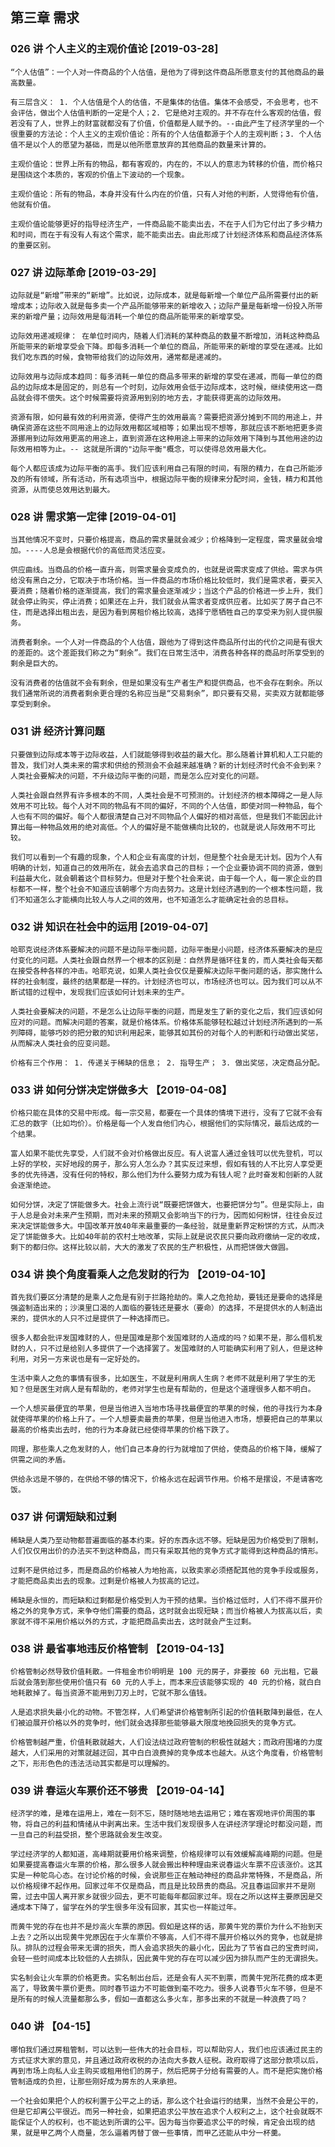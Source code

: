 ## 第三章 需求

### 026 讲 个人主义的主观价值论 [2019-03-28]

`“个人估值”：一个人对一件商品的个人估值，是他为了得到这件商品所愿意支付的其他商品的最高数量。`

`有三层含义： 1. 个人估值是个人的估值，不是集体的估值。集体不会感受，不会思考，也不会评估，做出个人估值判断的一定是个人；2. 它是绝对主观的。并不存在什么客观的估值，假若没有了人，世界上的财富就都没有了价值，价值都是人赋予的。--由此产生了经济学里的一个很重要的方法论：个人主义的主观价值论：所有的个人估值都源于个人的主观判断；3. 个人估值不是以个人的愿望为基础，而是以他所愿意放弃的其他商品的数量来计算的。`

`主观价值论：世界上所有的物品，都有客观的，内在的，不以人的意志为转移的价值，而价格只是围绕这个本质的，客观的价值上下波动的一个现象。`

`主观价值论：所有的物品，本身并没有什么内在的价值，只有人对他的判断，人觉得他有价值，他就有价值。`

`主观价值论能够更好的指导经济生产，一件商品能不能卖出去，不在于人们为它付出了多少精力和时间，而在于有没有人有这个需求，能不能卖出去。由此形成了计划经济体系和商品经济体系的重要区别。`

### 027 讲 边际革命 [2019-03-29]

`边际就是“新增”带来的“新增”。比如说，边际成本，就是每新增一个单位产品所需要付出的新增成本；边际收入就是每多卖一个产品所能够带来的新增收入；边际产量是每新增一份投入所带来的新增产量；边际效用是每消耗一个单位的商品所能带来的新增享受。`

`边际效用递减规律： 在单位时间内，随着人们消耗的某种商品的数量不断增加，消耗这种商品所能带来的新增享受会下降。即每多消耗一个单位的商品，所能带来的新增的享受在递减。比如我们吃东西的时候，食物带给我们的边际效用，通常都是递减的。`

`边际效用与边际成本趋同：每多消耗一单位的商品多带来的新增的享受在递减，而每一单位的商品的边际成本是固定的，则总有一个时刻，边际效用会低于边际成本，这时候，继续使用这一商品就会得不偿失。这个时候需要将资源用到别的地方去，才能获得更高的边际效用。`

`资源有限，如何最有效的利用资源，使得产生的效用最高？需要把资源分摊到不同的用途上，并确保资源在这些不同用途上的边际效用都区域相等；如果出现不想等，那就应该不断地把更多资源挪用到边际效用更高的用途上，直到资源在这种用途上带来的边际效用下降到与其他用途的边际效用相等为止。-- 这就是所谓的"边际平衡"概念，可以使得总效用最大化。`

`每个人都应该成为边际平衡的高手。我们应该利用自己有限的时间，有限的精力，在自己所能涉及的所有领域，所有活动，所有选项当中，根据边际平衡的规律来分配时间，金钱，精力和其他资源，从而使总效用达到最大。`

### 028 讲 需求第一定律 [2019-04-01]

`当其他情况不变时，只要价格提高，商品的需求量就会减少；价格降到一定程度，需求量就会增加。----人总是会根据代价的高低而灵活应变。`

`供应曲线。当商品的价格一直升高，则需求量会变成负的，也就是说需求变成了供给。需求与供给没有黑白之分，它取决于市场价格。当一件商品的市场价格比较低时，我们是需求者，要买入要消费；随着价格的逐渐提高，我们的需求量会逐渐减少；当这个产品的价格进一步上升，我们就会停止购买，停止消费；如果还在上升，我们就会从需求者变成供应者。比如买了房子自己不住，而是选择出租出去，是因为看到房租价格比较高，选择宁愿牺牲自己的享受来为别人提供服务。`

`消费者剩余。一个人对一件商品的个人估值，跟他为了得到这件商品所付出的代价之间是有很大的差距的。这个差距我们称之为“剩余”。我们在日常生活中，消费各种各样的商品时所享受到的剩余是巨大的。`

`没有消费者的估值就不会有剩余，但是如果没有生产者生产和提供商品，也不会存在剩余。所以我们通常所说的消费者剩余更合理的名称应当是“交易剩余”，即只要有交易，买卖双方就都能够享受到剩余。`

### 031 讲 经济计算问题

`只要做到边际成本等于边际收益，人们就能够得到收益的最大化。那么随着计算机和人工只能的普及，我们对人类未来的需求和供给的预测会不会越来越准确？新的计划经济时代会不会到来？人类社会要解决的问题，不升级边际平衡的问题，而是怎么应对变化的问题。`

`人类社会跟自然界有许多根本的不同，人类社会是不可预测的。计划经济的根本障碍之一是人际效用不可比较。每个人对不同的物品有不同的偏好，不同的个人估值，即使对同一种物品，每个人也有不同的偏好。每个人都很清楚自己对不同物品个人偏好的相对高低，但是我们不能因此计算出每一种物品效用的绝对高低。个人的偏好是不能做横向比较的，也就是说人际效用不可比较。`

`我们可以看到一个有趣的现象，个人和企业有高度的计划，但是整个社会是无计划。因为个人有明确的计划，知道自己的效用所在，就会去追求自己的目标；一个企业要协调不同的资源，做到利益最大化，就会朝着这个目标努力。但是对于整个社会来说，由于每一个人，每一家企业的目标都不一样，整个社会不知道应该朝哪个方向去努力。这是计划经济遇到的一个根本性问题，我们不知道怎么才能横向比较人与人之间的效用，也不知道怎么才能确定社会的总目标。`

### 032 讲 知识在社会中的运用 [2019-04-07]

`哈耶克说经济体系要解决的问题不是边际平衡问题，边际平衡是小问题，经济体系要解决的是应付变化的问题。人类社会跟自然界一个根本的区别是：自然界是循环往复的，而人类社会每天都在接受各种各样的冲击。哈耶克说，如果人类社会仅仅是要解决边际平衡问题的话，那实施什么样的社会制度，最终的结果都是一样的。计划经济也可以，市场经济也可以。因为我们可以从不断试错的过程中，发现我们应该如何计划未来的生产。`

`人类社会要解决的问题，不是怎么让边际平衡的问题，而是发生了新的变化之后，我们应该如何应对的问题。而解决问题的答案，就是价格体系。价格体系能够轻松越过计划经济所遇到的一系列障碍，能够巧妙的把分散的知识利用起来，能够其如其份的对每个人的判断和行动做出奖惩，从而解决人类社会的应变问题。`

`价格有三个作用： 1. 传递关于稀缺的信息； 2. 指导生产； 3. 做出奖惩，决定商品分配。`

### 033 讲 如何分饼决定饼做多大 【2019-04-08】

`价格只能在具体的交易中形成。每一宗交易，都要在一个具体的情境下进行，没有了它就不会有汇总的数字（比如均价）。价格是每一个人发自他们内心，根据他们的实际情况，最后达成的一个结果。`

`富人如果不能优先享受，人们就不会对价格做出反应。有人说富人通过金钱可以优先登机，可以上好的学校，买好地段的房子，那么穷人怎么办？其实反过来想，假如有钱的人不比穷人享受更多的优先待遇，没有任何的特权，那么他们为什么要努力成为有钱人呢？此时奋发和创新的人就会逐渐绝迹。`

`如何分饼，决定了饼能做多大。社会上流行说“既要把饼做大，也要把饼分匀”。但是实际上，由于人总是会对未来产生预期，而对未来的预期又会影响当下的行为，因而如何粉饼，往往会反过来决定饼能做多大。中国改革开放40年来最重要的一条经验，就是重新界定粉饼的方式，从而决定了饼能做多大。比如40年前的农村土地改革，实际上就是说农民只要向政府缴纳一定的收成，剩下的都归你。这样比较以前，大大的激发了农民的生产积极性，从而把饼做大做圆。`

### 034 讲 换个角度看乘人之危发财的行为 【2019-04-10】

`首先我们要区分清楚的是乘人之危是有别于拦路抢劫的。乘人之危抢劫，要钱还是要命的选择是强盗制造出来的；沙漠里口渴的人面临的要钱还是要水（要命）的选择，不是提供水的人制造出来的，提供水的人只不过是提供了一种选择而已。`

`很多人都会批评发国难财的人，但是国难是那个发国难财的人造成的吗？如果不是，那么借机发财的人，只不过是给别人多提供了一个选择罢了。发国难财的人可能确实利用了别人，但是这种利用，对另一方来说也是有一定好处的。`

`生活中乘人之危的事情有很多，比如医生，不就是利用病人生病？老师不就是利用了学生的无知？但是医生对病人是有帮助的，老师对学生也是有帮助的，但是这个道理很多人都不明白。`

`一个人想买最便宜的苹果，但是当他进入当地市场寻找最便宜的苹果的时候，他的寻找行为本身就使得苹果的价格上升了。一个人想要卖最贵的苹果，但是当他进入市场，想要把自己的苹果以最高的价格卖出去时，他的行为本身就已经使得苹果的价格下跌了。`

`同理，那些乘人之危发财的人，他们自己本身的行为就增加了供给，使商品的价格下降，缓解了供需之间的矛盾。`

`供给永远是不够的，在供给不够的情况下，价格永远在起调节作用。价格不是摆设，不是请客吃饭。`

### 037 讲 何谓短缺和过剩

`稀缺是人类乃至动物都普遍面临的基本约束。好的东西永远不够。短缺是因为价格受到了限制，人们仅仅用出价的办法买不到这种商品，而只有采取其他的竞争方式才能得到这种商品的情形。`

`过剩不是供给过多，而是商品的价格被人为地抬高，以致卖家必须搭配其他的竞争手段或服务，才能把商品卖出去的现象。过剩是价格被人为拔高的记过。`

`稀缺是永恒的，而短缺和过剩都是价格受到人为干预的结果。当价格过低时，人们不得不展开价格之外的竞争方式，来争夺他们需要的商品，这时就会出现短缺；而当价格被人为拔高以后，卖家就不得不采用价格以外的方式，才能把商品卖出去，这时就会产生过剩。`

### 038 讲 最省事地违反价格管制 【2019-04-13】

`价格管制必然导致价值耗散。一件租金市价明明是 100 元的房子，非要按 60 元出租，它最后就会落到那些使用价值只有 60 元的人手上，而本来应该能够实现的 40 元的价格，就白白地耗散掉了。每当资源不能用到刀刃上时，它就不那么值钱。`

`人是追求损失最小化的动物。不管怎样，人们希望讲价格管制所引起的价值耗散降到最低，在人们被迫展开价格以外的竞争时，他们就会选择那些能够最大限度地挽回损失的竞争方式。`

`价格管制越严重，价值耗散就越大，人们设法绕过政府管制的积极性就越大；而政府围堵的力度越大，人们采用的对策就越迂回，其中白白浪费掉的竞争成本也越大。从这个角度看，价格管制之下，形形色色的违法活动其实都是可以理解的。`

### 039 讲 春运火车票价还不够贵 【2019-04-14】

`经济学的难，是难在运用上，难在一刻不忘，随时随地地去运用它；难在客观地评价周围的事物，将自己的利益和情绪从中剥离出来。生活中我们发现很多人在讲经济学理论时都没问题，而一旦自己的利益受损，整个思路就会发生改变。`

`学过经济学的人都知道，高峰期就要用价格来调整，价格规律可以有效缓解高峰期的问题。但是如果要提高春运火车票的价格，那么很多人就会搬出种种理由来说春运火车票不应该涨价。这其实是一种鸵鸟心态。在讨论价格的时候，会说那些正在触动神经的商品非常特殊，不是商品，所以价格规律不起作用。回家过年不仅是商品，而且是比较昂贵的商品。况且春运回家并不是刚需，过去中国人离开家乡就很少回去，更不可能每年都回家过年。现在之所以这样主要原因是交通成本下降了，留学在外的学生很多年没有回家，其实也一样能过年。`

`而黄牛党的存在也并不是炒高火车票的原因。假如是这样的话，那黄牛党的票价为什么不抬到天上去？之所以出现黄牛党原因在于火车票价不够高，人们不得不展开价格以外的竞争，也就是排队。排队的过程会带来无谓的损失，而人会追求损失的最小化，因此为了节省自己的宝贵时间，会轻一些时间成本比较低的人去排队，因此黄牛党的存在可以减少因为排队而产生的无谓损失。`

`实名制会让火车票的价格更贵。实名制出台后，还是会有人买不到票，而黄牛党所花费的成本更高了，导致黄牛票价更贵。同时春节运力不可能做到毫不吃力。很多人说春节火车不够，但是不是所有的时候人流量都那么多，假如一直都这么多火车，那多出来的不就是一种浪费了吗？`

### 040 讲 【04-15】

`哪怕我们通过房租管制，可以达到一些伟大的社会目标，可以帮助穷人，我们也应该通过民主的方式征求大家的意见，并且通过政府收税的办法向大多数人征税。政府取得了这部分款项以后，再到市场上向私人业主购买或租用他们的房子，然后把房子分给有需要的人。而不是把实施价格管制造成的负担，让那些刚好成为房东的人来承担。`

`一个社会如果把个人的权利置于公平之上的话，那么这个社会运行的结果，当然不会是公平的，但是它却离公平很近。而另一种社会，如果把追求公平放在追求个人权利之上，这个社会就既不能保证个人的权利，也不能达到所谓的公平。因为每当你要追求公平的时候，肯定会出现的结果，就是甲乙两个人商量，怎么逼着丙替丁做一些事情，而甲乙还能从中分一杯羹。`
